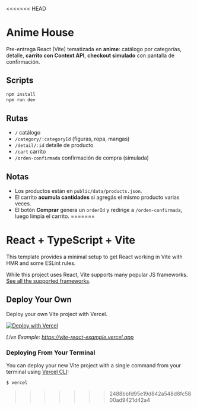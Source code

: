 <<<<<<< HEAD
# Anime House

Pre-entrega React (Vite) tematizada en **anime**: catálogo por categorías, detalle, **carrito con Context API**, **checkout simulado** con pantalla de confirmación.

## Scripts
```bash
npm install
npm run dev
```

## Rutas
- `/` catálogo
- `/category/:categoryId` (figuras, ropa, mangas)
- `/detail/:id` detalle de producto
- `/cart` carrito
- `/orden-confirmada` confirmación de compra (simulada)

## Notas
- Los productos están en `public/data/products.json`.
- El carrito **acumula cantidades** si agregás el mismo producto varias veces.
- El botón **Comprar** genera un `orderId` y redirige a `/orden-confirmada`, luego limpia el carrito.
=======
# React + TypeScript + Vite

This template provides a minimal setup to get React working in Vite with HMR and some ESLint rules.

While this project uses React, Vite supports many popular JS frameworks. [See all the supported frameworks](https://vitejs.dev/guide/#scaffolding-your-first-vite-project).

## Deploy Your Own

Deploy your own Vite project with Vercel.

[![Deploy with Vercel](https://vercel.com/button)](https://vercel.com/new/clone?repository-url=https://github.com/vercel/examples/tree/main/framework-boilerplates/vite-react&template=vite-react)

_Live Example: https://vite-react-example.vercel.app_

### Deploying From Your Terminal

You can deploy your new Vite project with a single command from your terminal using [Vercel CLI](https://vercel.com/download):

```shell
$ vercel
```
>>>>>>> 2488bbfd95e19d842a548d8fc5800ad9421d42a4
